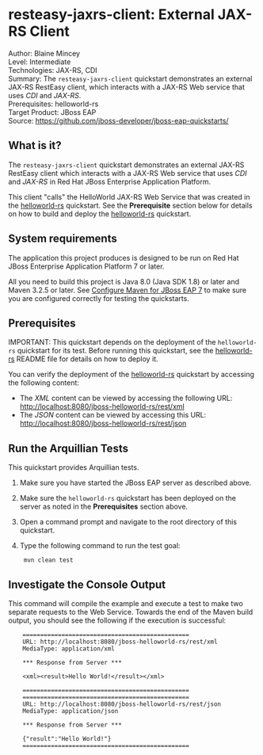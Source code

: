 resteasy-jaxrs-client: External JAX-RS Client
======================
Author: Blaine Mincey  
Level: Intermediate  
Technologies: JAX-RS, CDI  
Summary: The `resteasy-jaxrs-client` quickstart demonstrates an external JAX-RS RestEasy client, which interacts with a JAX-RS Web service that uses *CDI* and *JAX-RS*.  
Prerequisites: helloworld-rs  
Target Product: JBoss EAP  
Source: <https://github.com/jboss-developer/jboss-eap-quickstarts/>  

What is it?
-----------

The `resteasy-jaxrs-client` quickstart demonstrates an external JAX-RS RestEasy client which interacts with a JAX-RS Web service that uses *CDI* and *JAX-RS* 
in Red Hat JBoss Enterprise Application Platform.

This client "calls" the HelloWorld JAX-RS Web Service that was created in the [helloworld-rs](../helloworld-rs/README.md) quickstart. See the **Prerequisite** section below for details on how to build and deploy the [helloworld-rs](../helloworld-rs/README.md) quickstart.


System requirements
-------------------

The application this project produces is designed to be run on Red Hat JBoss Enterprise Application Platform 7 or later. 

All you need to build this project is Java 8.0 (Java SDK 1.8) or later and Maven 3.2.5 or later. See [Configure Maven for JBoss EAP 7](https://github.com/jboss-developer/jboss-developer-shared-resources/blob/master/guides/CONFIGURE_MAVEN_JBOSS_EAP7.md#configure-maven-to-build-and-deploy-the-quickstarts) to make sure you are configured correctly for testing the quickstarts.


Prerequisites
-----------

IMPORTANT: This quickstart depends on the deployment of the `helloworld-rs` quickstart for its test. Before running this quickstart, see the [helloworld-rs](../helloworld-rs/README.md)  README file for details on how to deploy it.

You can verify the deployment of the [helloworld-rs](../helloworld-rs/README.md) quickstart by accessing the following content:

* The *XML* content can be viewed by accessing the following URL: <http://localhost:8080/jboss-helloworld-rs/rest/xml> 
* The *JSON* content can be viewed by accessing this URL: <http://localhost:8080/jboss-helloworld-rs/rest/json>



Run the Arquillian Tests 
-------------------------

This quickstart provides Arquillian tests. 

1. Make sure you have started the JBoss EAP server as described above.
2. Make sure the `helloworld-rs` quickstart has been deployed on the server as noted in the **Prerequisites** section above.
3. Open a command prompt and navigate to the root directory of this quickstart.
4. Type the following command to run the test goal:

        mvn clean test 


Investigate the Console Output
----------------------------

This command will compile the example and execute a test to make two separate requests to the Web Service.  Towards the end of the Maven build output, you 
should see the following if the execution is successful:

        ===============================================
        URL: http://localhost:8080/jboss-helloworld-rs/rest/xml
        MediaType: application/xml

        *** Response from Server ***

        <xml><result>Hello World!</result></xml>
    
        ===============================================
        ===============================================
        URL: http://localhost:8080/jboss-helloworld-rs/rest/json
        MediaType: application/json

        *** Response from Server ***

        {"result":"Hello World!"}
        ===============================================


<!-- Build and Deploy the Quickstart to OpenShift - Coming soon! -->

